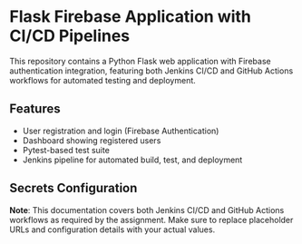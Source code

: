 # Flask Firebase Application with CI/CD Pipelines

This repository contains a Python Flask web application with Firebase authentication integration, featuring both Jenkins CI/CD and GitHub Actions workflows for automated testing and deployment.

## Features
- User registration and login (Firebase Authentication)
- Dashboard showing registered users
- Pytest-based test suite
- Jenkins pipeline for automated build, test, and deployment

## Secrets Configuration


**Note**: This documentation covers both Jenkins CI/CD and GitHub Actions workflows as required by the assignment. Make sure to replace placeholder URLs and configuration details with your actual values.